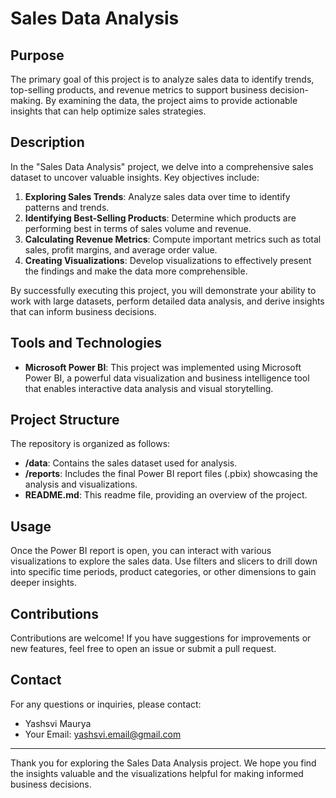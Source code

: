 # Sales Data Analysis

## Purpose

The primary goal of this project is to analyze sales data to identify trends, top-selling products, and revenue metrics to support business decision-making. By examining the data, the project aims to provide actionable insights that can help optimize sales strategies.

## Description

In the "Sales Data Analysis" project, we delve into a comprehensive sales dataset to uncover valuable insights. Key objectives include:

1. **Exploring Sales Trends**: Analyze sales data over time to identify patterns and trends.
2. **Identifying Best-Selling Products**: Determine which products are performing best in terms of sales volume and revenue.
3. **Calculating Revenue Metrics**: Compute important metrics such as total sales, profit margins, and average order value.
4. **Creating Visualizations**: Develop visualizations to effectively present the findings and make the data more comprehensible.

By successfully executing this project, you will demonstrate your ability to work with large datasets, perform detailed data analysis, and derive insights that can inform business decisions.

## Tools and Technologies

- **Microsoft Power BI**: This project was implemented using Microsoft Power BI, a powerful data visualization and business intelligence tool that enables interactive data analysis and visual storytelling.

## Project Structure

The repository is organized as follows:

- **/data**: Contains the sales dataset used for analysis.
- **/reports**: Includes the final Power BI report files (.pbix) showcasing the analysis and visualizations.
- **README.md**: This readme file, providing an overview of the project.

## Usage

Once the Power BI report is open, you can interact with various visualizations to explore the sales data. Use filters and slicers to drill down into specific time periods, product categories, or other dimensions to gain deeper insights.

## Contributions

Contributions are welcome! If you have suggestions for improvements or new features, feel free to open an issue or submit a pull request.

## Contact

For any questions or inquiries, please contact:

- Yashsvi Maurya
- Your Email: yashsvi.email@gmail.com

---

Thank you for exploring the Sales Data Analysis project. We hope you find the insights valuable and the visualizations helpful for making informed business decisions.
